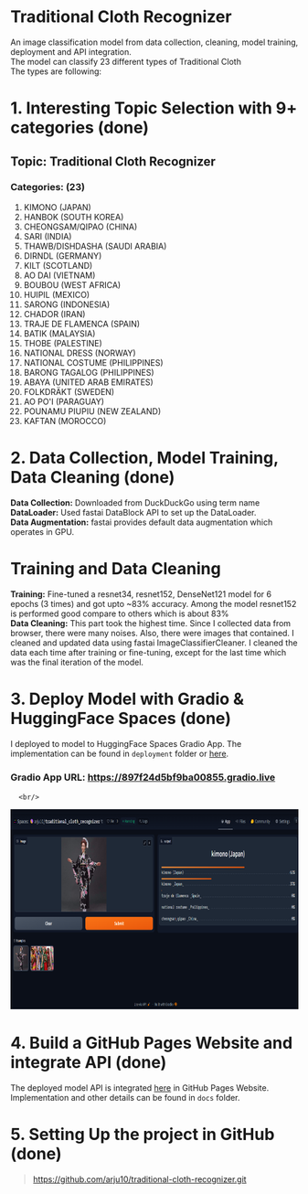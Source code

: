#  Traditional Cloth Recognizer
An image classification model from data collection, cleaning, model training, deployment and API integration. <br/>
The model can classify 23 different types of Traditional Cloth <br/>
The types are following: <br/>

# 1. Interesting Topic Selection with 9+ categories (done)
## Topic: Traditional Cloth Recognizer
### Categories: (23)
1. KIMONO (JAPAN)
2. HANBOK (SOUTH KOREA)
3. CHEONGSAM/QIPAO (CHINA)
4. SARI (INDIA)
5. THAWB/DISHDASHA (SAUDI ARABIA)
6. DIRNDL (GERMANY)
7. KILT (SCOTLAND)
8. AO DAI (VIETNAM)
9. BOUBOU (WEST AFRICA)
10. HUIPIL (MEXICO)
11. SARONG (INDONESIA)
12. CHADOR (IRAN)
13. TRAJE DE FLAMENCA (SPAIN)
14. BATIK (MALAYSIA)
15. THOBE (PALESTINE)
16. NATIONAL DRESS (NORWAY)
17. NATIONAL COSTUME (PHILIPPINES)
18. BARONG TAGALOG (PHILIPPINES)
19. ABAYA (UNITED ARAB EMIRATES)
20. FOLKDRÄKT (SWEDEN)
21. AO PO'I (PARAGUAY)
22. POUNAMU PIUPIU (NEW ZEALAND)
23. KAFTAN (MOROCCO)

# 2. Data Collection, Model Training, Data Cleaning (done)
**Data Collection:** Downloaded from DuckDuckGo using term name <br/>
**DataLoader:** Used fastai DataBlock API to set up the DataLoader. <br/>
**Data Augmentation:** fastai provides default data augmentation which operates in GPU. <br/>


# Training and Data Cleaning
**Training:** Fine-tuned a resnet34, resnet152, DenseNet121 model for 6 epochs (3 times) and got upto ~83% accuracy. Among the model resnet152 is performed good compare to others which is about 83% <br/>
**Data Cleaning:** This part took the highest time. Since I collected data from browser, there were many noises. Also, there were images that contained. I cleaned and updated data using fastai ImageClassifierCleaner. I cleaned the data each time after training or fine-tuning, except for the last time which was the final iteration of the model. <br/>

# 3. Deploy Model with Gradio & HuggingFace Spaces (done)
I deployed to model to HuggingFace Spaces Gradio App. The implementation can be found in `deployment` folder or [here](https://huggingface.co/spaces/msideadman/cap-recognizer).
 ### Gradio App URL: https://897f24d5bf9ba00855.gradio.live 
      <br/>

<img src = "deployment/gradio_deploy.png" width="700" height="350">

# 4. Build a GitHub Pages Website and integrate API (done)
The deployed model API is integrated [here](https://arju10.github.io/tradiotional-cloth-recognizer/) in GitHub Pages Website. Implementation and other details can be found in `docs` folder.


# 5. Setting Up the project in GitHub  (done)
> https://github.com/arju10/traditional-cloth-recognizer.git
